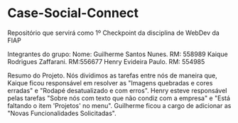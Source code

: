 # Case-Social-Connect
Repositório que servirá como 1º Checkpoint da disciplina de WebDev da FIAP

Integrantes do grupo:
    Nome:    Guilherme Santos Nunes. RM: 558989
             Kaique Rodrigues Zaffarani. RM:556677
             Henry Evideira Paulo. RM: 554985


Resumo do Projeto.
    Nós dividimos as tarefas entre nós de maneira que, Kaique ficou responsável em resolver as "Imagens quebradas e cores erradas" e "Rodapé desatualizado e com erros". 
    Henry esteve responsável pelas tarefas "Sobre nós com texto que não condiz com a empresa" e "Está faltando o item 'Projetos' no menu".
    Guilherme ficou a cargo de adicionar as "Novas Funcionalidades Solicitadas".

